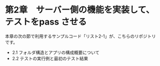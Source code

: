 # 第2章　サーバー側の機能を実装して、テストをpass させる

本章の次の節で利用するサンプルコード「リスト2-1」が、こちらのリポジトリです。

* 2.1 フォルダ構造とアプリの構成概要について
* 2.2 テストの実⾏例と最初のテスト結果

